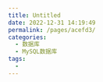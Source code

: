 ```yaml
---
title: Untitled
date: 2022-12-31 14:19:49
permalink: /pages/acefd3/
categories:
  - 数据库
  - MySQL数据库
tags:
  - 
---
```

